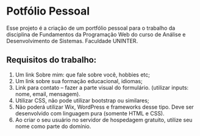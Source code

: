 # Potfólio Pessoal

Esse projeto é a criação de um portfólio pessoal para o trabalho da disciplina de Fundamentos da Programação Web do curso de Análise e Desenvolvimento de Sistemas. Faculdade UNINTER.

## Requisitos do trabalho:

1. Um link Sobre mim: que fale sobre você, hobbies etc;
2. Um link sobre sua formação educacional, idiomas;
3. Link para contato – fazer a parte visual do formulário. (utilizar inputs: nome, email, mensagem).
4. Utilizar CSS, não pode utilizar bootstrap ou similares;
5. Não poderá utilizar Wix, WordPress e frameworks desse tipo. Deve ser
desenvolvido com linguagem pura (somente HTML e CSS).
6. Ao criar o seu usuário no servidor de hospedagem gratuito, utilize seu nome como parte do domínio.